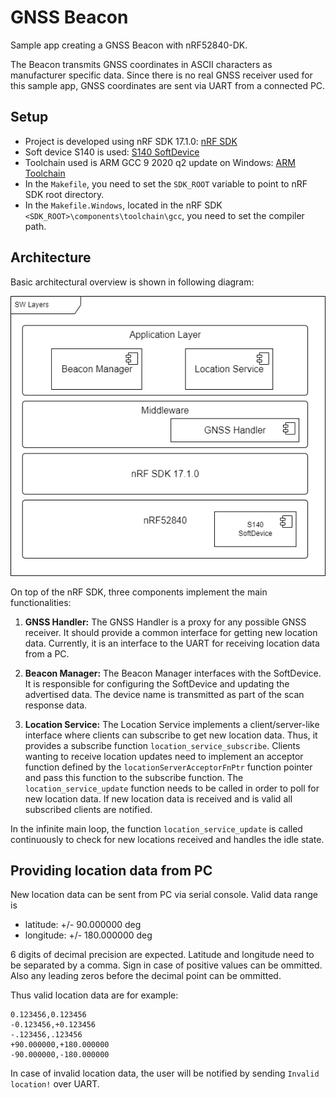 # GNSS Beacon
 Sample app creating a GNSS Beacon with nRF52840-DK.
 
 The Beacon transmits GNSS coordinates in ASCII characters as manufacturer specific data. Since there is no real GNSS receiver used for this sample app, GNSS coordinates are sent via UART from a connected PC.
 
## Setup
- Project is developed using nRF SDK 17.1.0: [nRF SDK](https://www.nordicsemi.com/Products/Development-software/nrf5-sdk)
- Soft device S140 is used: [S140 SoftDevice](https://www.nordicsemi.com/-/media/Software-and-other-downloads/SoftDevices/S140/s140nrf52720.zip)
- Toolchain used is ARM GCC 9 2020 q2 update on Windows: [ARM Toolchain](https://developer.arm.com/-/media/Files/downloads/gnu-rm/9-2020q2/gcc-arm-none-eabi-9-2020-q2-update-win32.zip?revision=95631fd0-0c29-41f4-8d0c-3702650bdd74&rev=95631fd00c2941f48d0c3702650bdd74&hash=FA5132E052A0DA0FEE1C7E06E84F0B6A)
- In the `Makefile`, you need to set the `SDK_ROOT` variable to point to nRF SDK root directory.
- In the `Makefile.Windows`, located in the nRF SDK `<SDK_ROOT>\components\toolchain\gcc`, you need to set the compiler path.

## Architecture
Basic architectural overview is shown in following diagram:

![SW Layers](https://github.com/chrisegerer/gnss_beacon/blob/master/doc/layers.png)

On top of the nRF SDK, three components implement the main functionalities:
1. **GNSS Handler:** The GNSS Handler is a proxy for any possible GNSS receiver. It should provide a common interface for getting new location data. Currently, it is an interface to the UART for receiving location data from a PC.

2. **Beacon Manager:** The Beacon Manager interfaces with the SoftDevice. It is responsible for configuring the SoftDevice and updating the advertised data. The device name is transmitted as part of the scan response data.

3. **Location Service:** The Location Service implements a client/server-like interface where clients can subscribe to get new location data. Thus, it provides a subscribe function `location_service_subscribe`. Clients wanting to receive location updates need to implement an acceptor function defined by the `locationServerAcceptorFnPtr` function pointer and pass this function to the subscribe function. The `location_service_update` function needs to be called in order to poll for new location data. If new location data is received and is valid all subscribed clients are notified.

In the infinite main loop, the function `location_service_update` is called continuously to check for new locations received and handles the idle state.

## Providing location data from PC
New location data can be sent from PC via serial console. Valid data range is
- latitude: +/- 90.000000 deg
- longitude: +/- 180.000000 deg

6 digits of decimal precision are expected. Latitude and longitude need to be separated by a comma.
Sign in case of positive values can be ommitted. Also any leading zeros before the decimal point can be ommitted.

Thus valid location data are for example:
```
0.123456,0.123456
-0.123456,+0.123456
-.123456,.123456
+90.000000,+180.000000
-90.000000,-180.000000
```
In case of invalid location data, the user will be notified by sending `Invalid location!` over UART.
